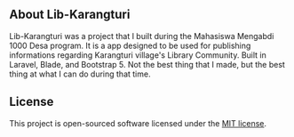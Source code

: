 
## About Lib-Karangturi

Lib-Karangturi was a project that I built during the Mahasiswa Mengabdi 1000 Desa program. It is a app designed to be used for publishing informations regarding Karangturi village's Library Community. Built in Laravel, Blade, and Bootstrap 5. Not the best thing that I made, but the best thing at what I can do during that time.

## License

This project is open-sourced software licensed under the [MIT license](https://opensource.org/licenses/MIT).
